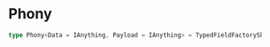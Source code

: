 # Phony

```ts
type Phony<Data = IAnything, Payload = IAnything> = TypedFieldFactoryShallow<FieldType.Phony, {}, Data, Payload>;
```


